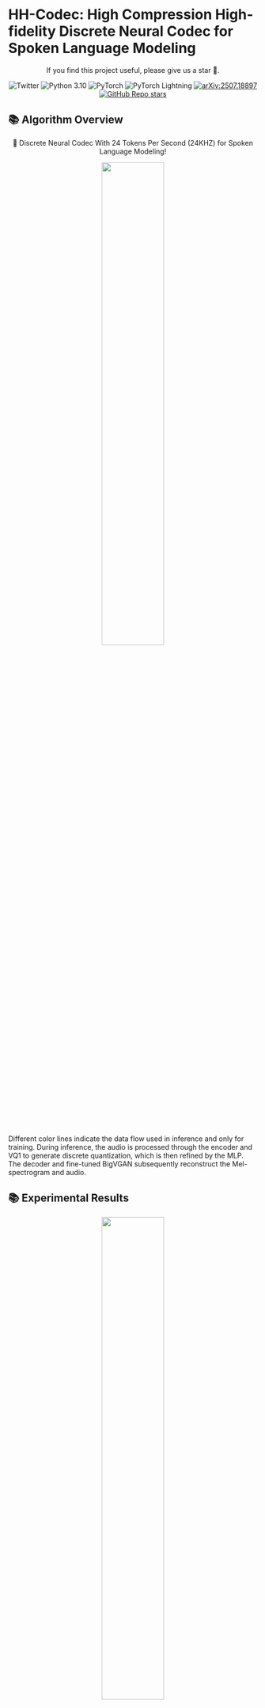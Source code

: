
# HH-Codec: High Compression High-fidelity Discrete Neural Codec for Spoken Language Modeling
<p align="center">
  If you find this project useful, please give us a star 🌟.
</p>
<p align="center">
  <img src="https://img.shields.io/twitter/url?style=social&url=https%3A%2F%2Ftwitter.com%2Fopendilab" alt="Twitter">
  <img src="https://img.shields.io/badge/python-3.10-blue?logo=python&logoColor=white" alt="Python 3.10">
  <img src="https://img.shields.io/badge/pytorch-2.5.0-blue" alt="PyTorch">
  <img src="https://img.shields.io/badge/lightning-2.2.1-purple?logo=lightning&logoColor=white" alt="PyTorch Lightning">
    <a href="https://arxiv.org/abs/2507.18897">
    <img src="https://img.shields.io/badge/arXiv-2507.18897-b31b1b.svg?logo=arxiv&logoColor=white" alt="arXiv:2507.18897"></a>
    <a href="https://github.com/opendilab/HH-Codec/"><img src="https://img.shields.io/github/stars/opendilab/HH-Codec?style=social" alt="GitHub Repo stars"></a>
</p>

## 📚 Algorithm Overview
<p align="center">
  🎉 Discrete Neural Codec With 24 Tokens Per Second (24KHZ) for Spoken Language Modeling!
</p>
<p align="center">
  <img src="https://github.com/opendilab/HH-Codec/blob/main/main.png" width="50%">
</p>

Different color lines indicate the data flow used in inference and only for training. During inference, the audio is processed through the encoder and VQ1 to generate discrete quantization, which is then refined by the MLP. The decoder and fine-tuned BigVGAN subsequently reconstruct the Mel-spectrogram and audio.

## 📚 Experimental Results
<p align="center">
  <img src="https://github.com/opendilab/HH-Codec/blob/main/exp.png" width="50%">
</p>

$N_q$ denotes the number of quantizers. The origin human voice's UTMOS of three dataset (LibriTTS test-other / LibriTTS test-clean / Seed-TTS-eval) is $3.48$ / $4.05$ / $3.57$.}
## ⚙️ Installation
To install HHCodec, follow these steps:
```python
conda create -n hhcodec python=3.10 # it must >3.10 because use bigvgan
conda activate hhcodec
git clone https://github.com/opendilab/HH-Codec.git
cd HH-Codec 
pip install -e .

# Install Dependencies for UTMOS Evaluation
pip install fairseq

# If you encounter conflicts, try:
pip install pip==24.0
```
## 🚀 Train

### Step 1: Prepare the Training Dataset
Ensure your dataset is preprocessed by following the instructions in [`dataset`](dataset)

### Step 2: Modify Configuration Files
Before starting training, update the configuration settings
```python
# Open and modify the following file "configs/train.yaml"
# Adjust parameters such as:
# - log settings
# - train_path
# - save_dir
# - device (e.g., CPU/GPU)
```

### Step 3: Start Training
Once the dataset is prepared and the configuration is set, launch the training process:
```python
cd HH-Codec
python train.py fit --config configs/train.yaml
```

## 🧩 How to use HH-codec 
You can simply use the training set from step 1, the configuration from step 2, and the training script from step 3 to reproduce the results of the model described in the paper with a single run. Since we are still refining the algorithm, an updated set of optimal model weights will be released after the final version of the paper is accepted by the journal.
```python
wav, sr = torchaudio.load(audio_path).to(device))
wav = convert_audio(wav, sr, 24000, 1).unsqueeze(0).unsqueeze(0)  
# Generating discrete codecs
_, _, _, _, quant, _, index = model.encode(audio)
# Get quant from index only
quant = model.quantize.indices_to_codes(index)
# Reconstruct audio
reconstructed_mel, reconstructed_audios = model.decode(quant)
```

## 🌏 Citation
```latex
@article{xue2025hh,
  title={HH-Codec: High Compression High-fidelity Discrete Neural Codec for Spoken Language Modeling},
  author={Xue, Rongkun and Niu, Yazhe and Hu, Shuai and Yin, Zixin and Yao, Yongqiang and Yang, Jing},
  journal={arXiv preprint arXiv:2507.18897},
  year={2025}
}
```


## 💓 Acknowledgement
This project has been developed partially based on the following pioneering works on GitHub repositories.
We express our profound gratitude for these foundational resources:
- [seed-tts-eval](https://github.com/BytedanceSpeech/seed-tts-eval)
- [vocos](https://github.com/gemelo-ai/vocos)
- [vector-quantize-pytorch](https://github.com/lucidrains/vector-quantize-pytorch)
- [SpeechTokenizer](https://github.com/ZhangXInFD/SpeechTokenizer)
- [SimVQ](https://github.com/youngsheen/SimVQ)
- [WavTokenizer](https://github.com/jishengpeng/WavTokenizer)
- [moshi](https://github.com/kyutai-labs/moshi)


## 🏷️ License
All code within this repository is under [Apache License 2.0](https://www.apache.org/licenses/LICENSE-2.0).

